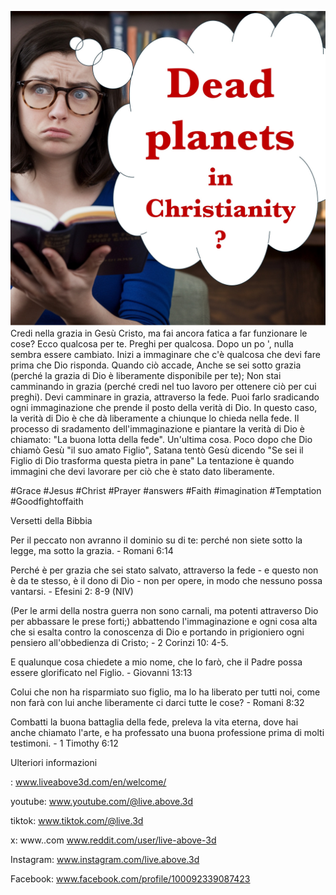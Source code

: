 ![Video cover image](../cover.jpg)
Credi nella grazia in Gesù Cristo, ma fai ancora fatica a far funzionare le cose?
Ecco qualcosa per te.
Preghi per qualcosa.
Dopo un po ', nulla sembra essere cambiato.
Inizi a immaginare che c'è qualcosa che devi fare prima che Dio risponda.
Quando ciò accade,
Anche se sei sotto grazia (perché la grazia di Dio è liberamente disponibile per te);
Non stai camminando in grazia (perché credi nel tuo lavoro per ottenere ciò per cui preghi).
Devi camminare in grazia, attraverso la fede.
Puoi farlo sradicando ogni immaginazione che prende il posto della verità di Dio.
In questo caso, la verità di Dio è che dà liberamente a chiunque lo chieda nella fede.
Il processo di sradamento dell'immaginazione e piantare la verità di Dio è chiamato: "La buona lotta della fede".
Un'ultima cosa.
Poco dopo che Dio chiamò Gesù "il suo amato Figlio", Satana tentò Gesù dicendo "Se sei il Figlio di Dio trasforma questa pietra in pane"
La tentazione è quando immagini che devi lavorare per ciò che è stato dato liberamente.


#Grace #Jesus #Christ #Prayer #answers #Faith #imagination #Temptation #Goodfightoffaith


Versetti della Bibbia

Per il peccato non avranno il dominio su di te: perché non siete sotto la legge, ma sotto la grazia. - Romani 6:14

Perché è per grazia che sei stato salvato, attraverso la fede - e questo non è da te stesso, è il dono di Dio - non per opere, in modo che nessuno possa vantarsi. - Efesini 2: 8-9 (NIV)

(Per le armi della nostra guerra non sono carnali, ma potenti attraverso Dio per abbassare le prese forti;) abbattendo l'immaginazione e ogni cosa alta che si esalta contro la conoscenza di Dio e portando in prigioniero ogni pensiero all'obbedienza di Cristo; - 2 Corinzi 10: 4-5.

E qualunque cosa chiedete a mio nome, che lo farò, che il Padre possa essere glorificato nel Figlio. - Giovanni 13:13

Colui che non ha risparmiato suo figlio, ma lo ha liberato per tutti noi, come non farà con lui anche liberamente ci darci tutte le cose? - Romani 8:32

Combatti la buona battaglia della fede, preleva la vita eterna, dove hai anche chiamato l'arte, e ha professato una buona professione prima di molti testimoni. - 1 Timothy 6:12


Ulteriori informazioni

: www.liveabove3d.com/en/welcome/

youtube: www.youtube.com/@live.above.3d

tiktok: www.tiktok.com/@live.3d

x: www..com www.reddit.com/user/live-above-3d

Instagram: www.instagram.com/live.above.3d

Facebook: www.facebook.com/profile/100092339087423
